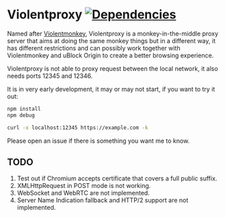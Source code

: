 # Violentproxy [![Dependencies](https://david-dm.org/Violentproxy/Violentproxy.svg)](https://david-dm.org/Violentproxy/Violentproxy)

Named after [Violentmonkey](https://github.com/violentmonkey/violentmonkey), 
Violentproxy is a monkey-in-the-middle proxy server that aims at doing the same monkey things but in a different way, 
it has different restrictions and can possibly work together with Violentmonkey and uBlock Origin to create a 
better browsing experience. 

Violentproxy is not able to proxy request between the local network, it also needs ports 12345 and 12346. 

It is in very early development, it may or may not start, if you want to try it out: 
```Bash
npm install
npm debug

curl -x localhost:12345 https://example.com -k
```

Please open an issue if there is something you want me to know. 

## TODO

1. Test out if Chromium accepts certificate that covers a full public suffix. 
2. XMLHttpRequest in POST mode is not working. 
3. WebSocket and WebRTC are not implemented. 
4. Server Name Indication fallback and HTTP/2 support are not implemented. 
